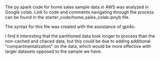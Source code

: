 The py spark code for home sales sample data in AWS was analyzed in Google colab. Link to code and comments navigating through the process can be found in the starter_code/home_sales_colab.ipnyb file.

The syntax for this file was created with the assistance of gpt4o. 

I find it interesting that the partitioned data took longer to process than the non-cached and chaced data, but this could be due to adding additional "compartmentalization" on the data, which would be more effective with larger datasets opposed to the sample we have. 
